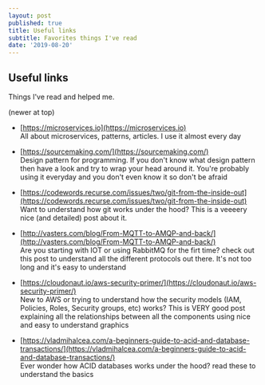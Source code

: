```yaml
---
layout: post
published: true
title: Useful links
subtitle: Favorites things I've read
date: '2019-08-20'
---
```

## Useful links

Things I've read and helped me.

(newer at top)

- [https://microservices.io](https://microservices.io)   
    All about microservices, patterns, articles. I use it almost every day
    
- [https://sourcemaking.com/](https://sourcemaking.com/)  
    Design pattern for programming. If you don't know what design pattern then have a look and try to wrap your head around it. You're probably using it everyday and you don't even know it so don't be afraid
    
- [https://codewords.recurse.com/issues/two/git-from-the-inside-out](https://codewords.recurse.com/issues/two/git-from-the-inside-out)  
    Want to understand how git works under the hood? This is a veeeery nice (and detailed) post about it.
    
- [http://vasters.com/blog/From-MQTT-to-AMQP-and-back/](http://vasters.com/blog/From-MQTT-to-AMQP-and-back/)  
    Are you starting with IOT or using RabbitMQ for the firt time? check out this post to understand all the different protocols out there. It's not too long and it's easy to understand
    
- [https://cloudonaut.io/aws-security-primer/](https://cloudonaut.io/aws-security-primer/)  
    New to AWS or trying to understand how the security models (IAM, Policies, Roles, Security groups, etc) works? This is VERY good post explaining all the relationships between all the components using nice and easy to understand graphics
- [https://vladmihalcea.com/a-beginners-guide-to-acid-and-database-transactions/](https://vladmihalcea.com/a-beginners-guide-to-acid-and-database-transactions/)  
    Ever wonder how ACID databases works under the hood? read these to understand the basics